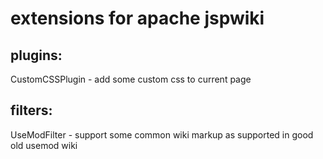 extensions for apache jspwiki
=============================

plugins:
--------

CustomCSSPlugin - add some custom css to current page


filters:
--------

UseModFilter - support some common wiki markup as supported in good old usemod wiki